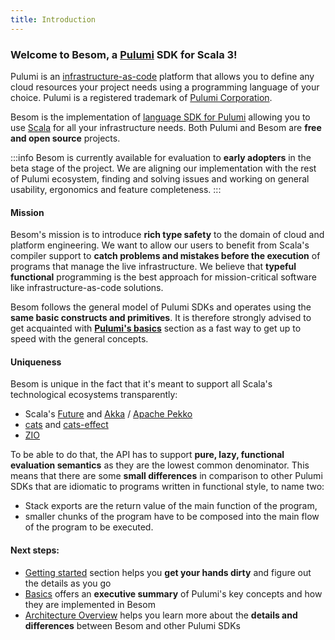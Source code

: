 ```yaml
---
title: Introduction
---
```

<h3>Welcome to Besom, a <a href="https://www.pulumi.com/">Pulumi</a> SDK for Scala 3!</h3>

Pulumi is an [infrastructure-as-code](https://en.wikipedia.org/wiki/Infrastructure_as_code) platform that allows you to 
define any cloud resources your project needs using a programming language of your choice.
Pulumi is a registered trademark of [Pulumi Corporation](https://pulumi.com).

Besom is the implementation of [language SDK for Pulumi](https://www.pulumi.com/docs/languages-sdks/) 
allowing you to use [Scala](https://scala-lang.org/) for all your infrastructure needs.
Both Pulumi and Besom are **free and open source** projects.

:::info
Besom is currently available for evaluation to **early adopters** in the beta stage of the project. We are aligning
our implementation with the rest of Pulumi ecosystem, finding and solving issues and working on general usability,
ergonomics and feature completeness.
:::

#### Mission

Besom's mission is to introduce **rich type safety** to the domain of cloud and platform engineering. 
We want to allow our users to benefit from Scala's compiler support to **catch problems and mistakes before the execution** 
of programs that manage the live infrastructure. We believe that **typeful functional** programming is the best approach 
for mission-critical software like infrastructure-as-code solutions.

Besom follows the general model of Pulumi SDKs and operates using the **same basic constructs and primitives**. 
It is therefore strongly advised to get acquainted with [**Pulumi's basics**](basics) section as 
a fast way to get up to speed with the general concepts. 

#### Uniqueness

Besom is unique in the fact that it's meant to support all Scala's technological ecosystems transparently:
* Scala's [Future](https://docs.scala-lang.org/overviews/core/futures.html) and [Akka](https://akka.io/) / [Apache Pekko](https://pekko.apache.org/)
* [cats](https://typelevel.org/cats/) and [cats-effect](https://typelevel.org/cats-effect/)
* [ZIO](https://zio.dev/)

To be able to do that, the API has to support **pure, lazy, functional evaluation semantics** as they are the 
lowest common denominator. 
This means that there are some **small differences** in comparison to other Pulumi SDKs that are idiomatic to programs 
written in functional style, to name two: 
- Stack exports are the return value of the main function of the program, 
- smaller chunks of the program have to be composed into the main flow of the program to be executed. 

#### Next steps:
- [Getting started](getting_started) section helps you **get your hands dirty** and figure out the details as you go
- [Basics](basics) offers an **executive summary** of Pulumi's key concepts and how they are implemented in Besom
- [Architecture Overview](architecture) helps you learn more about the **details and differences** between Besom and other Pulumi SDKs
